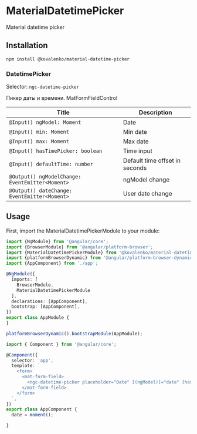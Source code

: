 # MaterialDatetimePicker

Material datetime picker

## Installation

```
npm install @kovalenko/material-datetime-picker
```

### DatetimePicker

Selector: `ngc-datetime-picker`

Пикер даты и времени. MatFormFieldControl

Title | Description
--- | ---
`@Input() ngModel: Moment` | Date
`@Input() min: Moment` | Min date
`@Input() max: Moment` | Max date
`@Input() hasTimePicker: boolean` | Time input
`@Input() defaultTime: number` | Default time offset in seconds
`@Output() ngModelChange: EventEmitter<Moment>` | ngModel change
`@Output() dateChange: EventEmitter<Moment>` | User date change


## Usage

First, import the MaterialDatetimePickerModule to your module:

```typescript
import {NgModule} from '@angular/core';
import {BrowserModule} from '@angular/platform-browser';
import {MaterialDatetimePickerModule} from '@kovalenko/material-datetime-picker';
import {platformBrowserDynamic} from '@angular/platform-browser-dynamic';
import {AppComponent} from './app';

@NgModule({
  imports: [
    BrowserModule,
    MaterialDatetimePickerModule
  ],
  declarations: [AppComponent],
  bootstrap: [AppComponent],
})
export class AppModule {
}

platformBrowserDynamic().bootstrapModule(AppModule);
```

```typescript
import { Component } from '@angular/core';

@Component({
  selector: 'app',
  template: `
    <form>
      <mat-form-field>
        <ngc-datetime-picker placeholder="Date" [(ngModel)]="date" [hasTimePicker]="true" name="date"></ngc-datetime-picker>
      </mat-form-field>
    </form>
  `,
})
export class AppComponent {
  date = moment();

}
```
